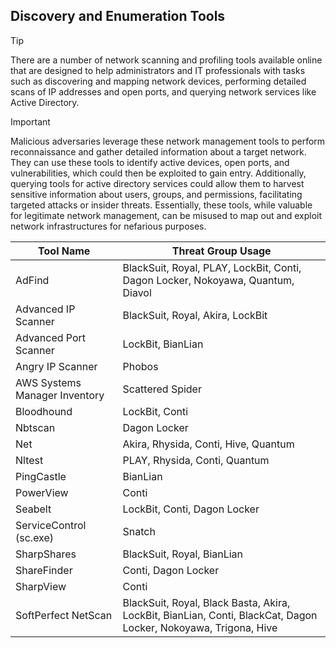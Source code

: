 ## Discovery and Enumeration Tools

> [!TIP]
> There are a number of network scanning and profiling tools available online that are designed to help administrators and IT professionals with tasks such as discovering and mapping network devices, performing detailed scans of IP addresses and open ports, and querying network services like Active Directory. 

> [!IMPORTANT]
> Malicious adversaries leverage these network management tools to perform reconnaissance and gather detailed information about a target network. They can use these tools to identify active devices, open ports, and vulnerabilities, which could then be exploited to gain entry. Additionally, querying tools for active directory services could allow them to harvest sensitive information about users, groups, and permissions, facilitating targeted attacks or insider threats. Essentially, these tools, while valuable for legitimate network management, can be misused to map out and exploit network infrastructures for nefarious purposes.

| Tool Name | Threat Group Usage |
|---|---|
| AdFind | BlackSuit, Royal, PLAY, LockBit, Conti, Dagon Locker, Nokoyawa, Quantum, Diavol |
| Advanced IP Scanner | BlackSuit, Royal, Akira, LockBit |
| Advanced Port Scanner| LockBit, BianLian |
| Angry IP Scanner | Phobos |
| AWS Systems Manager Inventory | Scattered Spider |
| Bloodhound | LockBit, Conti |
| Nbtscan | Dagon Locker | 
| Net | Akira, Rhysida, Conti, Hive, Quantum |
| Nltest | PLAY, Rhysida, Conti, Quantum |
| PingCastle | BianLian |
| PowerView | Conti |
| Seabelt | LockBit, Conti, Dagon Locker |
| ServiceControl (sc.exe) | Snatch |
| SharpShares | BlackSuit, Royal, BianLian |
| ShareFinder | Conti, Dagon Locker |
| SharpView | Conti |
| SoftPerfect NetScan | BlackSuit, Royal, Black Basta, Akira, LockBit, BianLian, Conti, BlackCat, Dagon Locker, Nokoyawa, Trigona, Hive |
